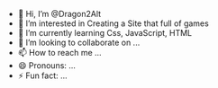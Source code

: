 - 👋 Hi, I’m @Dragon2Alt
- 👀 I’m interested in Creating a Site that full of games
- 🌱 I’m currently learning Css, JavaScript, HTML 
- 💞️ I’m looking to collaborate on ...
- 📫 How to reach me ...
- 😄 Pronouns: ...
- ⚡ Fun fact: ...

<!---
Dragon2Alt/Dragon2Alt is a ✨ special ✨ repository because its `README.md` (this file) appears on your GitHub profile.
You can click the Preview link to take a look at your changes.
--->
